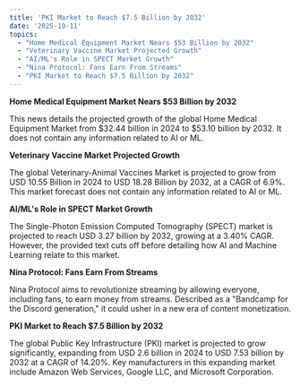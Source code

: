 ```yaml
---
title: 'PKI Market to Reach $7.5 Billion by 2032'
date: '2025-10-11'
topics:
  - "Home Medical Equipment Market Nears $53 Billion by 2032"
  - "Veterinary Vaccine Market Projected Growth"
  - "AI/ML's Role in SPECT Market Growth"
  - "Nina Protocol: Fans Earn From Streams"
  - "PKI Market to Reach $7.5 Billion by 2032"
---
```


**Home Medical Equipment Market Nears $53 Billion by 2032**

This news details the projected growth of the global Home Medical Equipment Market from $32.44 billion in 2024 to $53.10 billion by 2032. It does not contain any information related to AI or ML.

**Veterinary Vaccine Market Projected Growth**

The global Veterinary-Animal Vaccines Market is projected to grow from USD 10.55 Billion in 2024 to USD 18.28 Billion by 2032, at a CAGR of 6.9%. This market forecast does not contain any information related to AI or ML.

**AI/ML's Role in SPECT Market Growth**

The Single-Photon Emission Computed Tomography (SPECT) market is projected to reach USD 3.27 billion by 2032, growing at a 3.40% CAGR. However, the provided text cuts off before detailing how AI and Machine Learning relate to this market.

**Nina Protocol: Fans Earn From Streams**

Nina Protocol aims to revolutionize streaming by allowing everyone, including fans, to earn money from streams. Described as a "Bandcamp for the Discord generation," it could usher in a new era of content monetization.

**PKI Market to Reach $7.5 Billion by 2032**

The global Public Key Infrastructure (PKI) market is projected to grow significantly, expanding from USD 2.6 billion in 2024 to USD 7.53 billion by 2032 at a CAGR of 14.20%. Key manufacturers in this expanding market include Amazon Web Services, Google LLC, and Microsoft Corporation.


